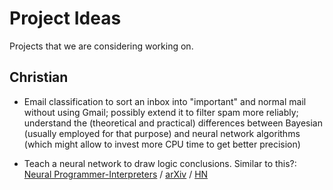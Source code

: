 # Project Ideas

Projects that we are considering working on.

## Christian

   * Email classification to sort an inbox into "important" and normal
mail without using Gmail; possibly extend it to filter spam more
reliably; understand the (theoretical and practical) differences
between Bayesian (usually employed for that purpose) and neural
network algorithms (which might allow to invest more CPU time to get
better precision)

   * Teach a neural network to draw logic conclusions. Similar to this?: [Neural Programmer-Interpreters](http://www-personal.umich.edu/~reedscot/iclr_project.html) / [arXiv](http://arxiv.org/abs/1511.06279) / [HN](https://news.ycombinator.com/item?id=11617971)

